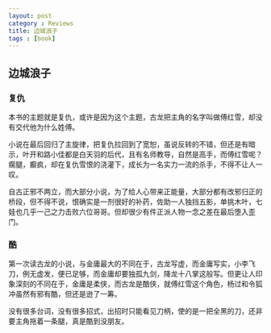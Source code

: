 ```yaml
---
layout: post
category : Reviews
title: 边城浪子
tags : [book]
---
```



## 边城浪子 ##

  
  

### 复仇

本书的主题就是复仇，或许是因为这个主题，古龙把主角的名字叫做傅红雪，却没有交代他为什么姓傅。

小说在最后回归了主旋律，把复仇拉回到了宽恕，虽说反转的不错，但还是有暗示，叶开和路小佳都是白天羽的后代，且有名师教导，自然是高手，而傅红雪呢？瘸腿，癫疯，却在复仇雪恨的浇灌下，成长为一名实力一流的杀手，不得不让人一叹。

自古正邪不两立，而大部分小说，为了给人心带来正能量，大部分都有改邪归正的桥段，但不得不说，恨确实是一剂很好的补药，佐助一人独挡五影，单挑木叶，七娃也几乎一己之力击败六位哥哥。但却很少有件正派人物一念之差在最后堕入歪门。

### 酷 ###

第一次读古龙的小说，与金庸最大的不同在于，古龙写虚，而金庸写实，小李飞刀，例无虚发，便已足够，而金庸却要独孤九剑，降龙十八掌这般写。但更让人印象深刻的不同在于，金庸是柔侠，而古龙是酷侠，就傅红雪这个角色，杨过和令狐冲虽然有邪有酷，但还是逊了一筹。

没有很多台词，没有很多招式，出招时只能看见刀柄，使的是一把全黑的刀，还非要主角拖着一条腿，真是酷到没朋友。


